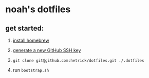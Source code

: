# noah's dotfiles
## get started:

1) [install homebrew](https://docs.brew.sh/Installation)

2) [generate a new GitHub SSH key](https://docs.github.com/en/authentication/connecting-to-github-with-ssh)

3) `git clone git@github.com:hetrick/dotfiles.git ./.dotfiles`

4) run `bootstrap.sh`
